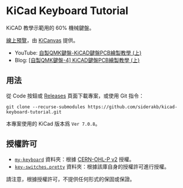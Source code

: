 # KiCad Keyboard Tutorial

KiCAD 教學示範用的 60% 機械鍵盤。

[線上預覽](https://kicanvas.org/?github=https%3A%2F%2Fgithub.com%2Fsiderakb%2Fkicad-keyboard-tutorial%2Ftree%2Fmain%2Fmy-keyboard)，由 [KiCanvas](https://github.com/theacodes/kicanvas) 提供。

- YouTube: [自製QMK鍵盤-KiCAD鍵盤PCB繪製教學  (上)](https://youtu.be/DOluUYmqIs4)
- Blog: [[自製QMK鍵盤-4] KiCAD鍵盤PCB繪製教學  (上)](https://ziteh.github.io/posts/diyqmkkeyboard-pcb-layout-sch/)

## 用法

從 Code 按鈕或 [Releases](https://github.com/siderakb/kicad-keyboard-tutorial/releases) 頁面下載專案，或使用 Git 指令：
```
git clone --recurse-submodules https://github.com/siderakb/kicad-keyboard-tutorial.git
```

本專案使用的 KiCad 版本爲 `Ver 7.0.8`。

## 授權許可

- [`my-keyboard`](./my-keyboard/) 資料夾：根據 [CERN-OHL-P v2](./LICENSE) 授權。
- [`key-switches.pretty`](https://github.com/siderakb/key-switches.pretty) 資料夾：根據該庫自身的授權許可進行授權。

請注意，根據授權許可，不提供任何形式的保固或保證。
